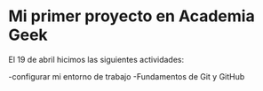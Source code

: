# Mi primer proyecto en Academia Geek
El 19 de abril hicimos las siguientes actividades:

-configurar mi entorno de trabajo
-Fundamentos de Git y GitHub
